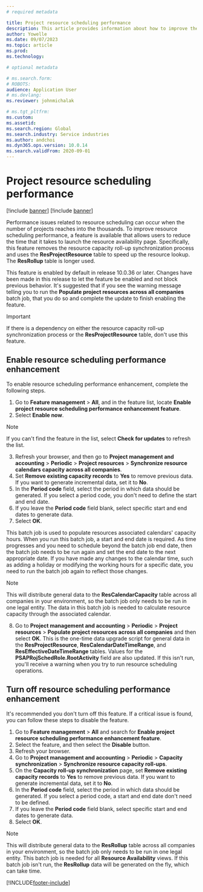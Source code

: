 ```yaml
---
# required metadata

title: Project resource scheduling performance
description: This article provides information about how to improve the performance of resource scheduling for a large number of projects.
author: Yowelle
ms.date: 09/07/2023
ms.topic: article
ms.prod: 
ms.technology: 

# optional metadata

# ms.search.form: 
# ROBOTS: 
audience: Application User
# ms.devlang: 
ms.reviewer: johnmichalak

# ms.tgt_pltfrm: 
ms.custom: 
ms.assetid: 
ms.search.region: Global
ms.search.industry: Service industries
ms.author: andchoi
ms.dyn365.ops.version: 10.0.14
ms.search.validFrom: 2020-09-01
---
```

# Project resource scheduling performance

[!include [banner](../includes/banner.md)]
[!include [banner](../includes/preview-banner.md)]


Performance issues related to resource scheduling can occur when the number of projects reaches into the thousands. To improve resource scheduling performance, a feature is available that allows users to reduce the time that it takes to launch the resource availability page. Specifically, this feature removes the resource capacity roll-up synchronization process and uses the **ResProjectResource** table to speed up the resource lookup. The **ResRollup** table is longer used.

This feature is enabled by default in release 10.0.36 or later. Changes have been made in this release to let the feature be enabled and not block previous behavior. It's suggested that if you see the warning message telling you to run the **Populate project resources across all companies** batch job, that you do so and complete the update to finish enabling the feature. 

> [!IMPORTANT]
> If there is a dependency on either the resource capacity roll-up synchronization process or the **ResProjectResource** table, don't use this feature.

## Enable resource scheduling performance enhancement
To enable resource scheduling performance enhancement, complete the following steps.

1. Go to **Feature management** > **All**, and in the feature list, locate **Enable project resource scheduling performance enhancement feature**.
2. Select **Enable now**.

  > [!NOTE]
  > If you can't find the feature in the list, select **Check for updates** to refresh the list.

3. Refresh your browser, and then go to **Project management and accounting** > **Periodic** > **Project resources** > **Synchronize resource calendars capacity across all companies**.
4. Set **Remove existing capacity records** to **Yes** to remove previous data. If you want to generate incremental data, set it to **No**.
5. In the **Period code** field, select the period in which data should be generated. If you select a period code, you don't need to define the start and end date.
6. If you leave the **Period code** field blank, select specific start and end dates to generate data.
7. Select **OK**.

This batch job is used to populate resources associated calendars' capacity hours. When you run this batch job, a start and end date is required. As time progresses and you need to schedule beyond the batch job end date, then the batch job needs to be run again and set the end date to the next appropriate date. If you have made any changes to the calendar time, such as adding a holiday or modifying the working hours for a specific date, you need to run the batch job again to reflect those changes.

   > [!NOTE]
   > This will distribute general data to the **ResCalendarCapacity** table across all companies in your environment, so the batch job only needs to be run in one legal entity. The data in this batch job is needed to calculate resource capacity through the associated calendar.

8. Go to **Project management and accounting** > **Periodic** > **Project resources** > **Populate project resources across all companies** and then select **OK**. This is the one-time data upgrade script for general data in the **ResProjectResource**, **ResCalendarDateTimeRange**, and **ResEffectiveDateTimeRange** tables. Values for the **PSAPRojSchedRole.RootActivity** field are also updated. If this isn't run, you'll receive a warning when you try to run resource scheduling operations.
 
## Turn off resource scheduling performance enhancement
It's recommended you don't turn off this feature. If a critical issue is found, you can follow these steps to disable the feature. 

1. Go to **Feature management** > **All**  and search for **Enable project resource scheduling performance enhancement feature**.
2. Select the feature, and then select the **Disable** button.
3. Refresh your browser.
4. Go to **Project management and accounting** > **Periodic** > **Capacity synchronization** > **Synchronize resource capacity roll-ups**.
5. On the **Capacity roll-up synchronization** page, set **Remove existing capacity records** to **Yes** to remove previous data. If you want to generate incremental data, set it to **No**.
6. In the **Period code** field, select the period in which data should be generated. If you select a period code, a start and end date don't need to be defined.
7. If you leave the **Period code** field blank, select specific start and end dates to generate data.
8. Select **OK**.

> [!NOTE]
> This will distribute general data to the **ResRollup** table across all companies in your environment, so the batch job only needs to be run in one legal entity. This batch job is needed for all **Resource Availability** views. If this batch job isn't run, the **ResRollup** data will be generated on the fly, which can take time.


[!INCLUDE[footer-include](../includes/footer-banner.md)]
